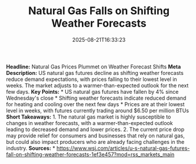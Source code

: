 ﻿---
title: "Natural Gas Falls on Shifting Weather Forecasts"
date: "2025-08-21T16:33:23"
category: "Markets"
summary: ""
slug: "natural gas falls on shifting weather forecasts"
source_urls:
  - "https://www.wsj.com/articles/u-s-natural-gas-futures-fall-on-shifting-weather-forecasts-1ef3e457?mod=rss_markets_main"
seo:
  title: "Natural Gas Falls on Shifting Weather Forecasts | Hash n Hedge"
  description: ""
  keywords: ["news", "markets", "brief"]
---
**Headline:** Natural Gas Prices Plummet on Weather Forecast Shifts  **Meta Description:** US natural gas futures decline as shifting weather forecasts reduce demand expectations, with prices falling to their lowest level in weeks. The market adjusts to a warmer-than-expected outlook for the next few days.  **Key Points:**  * US natural gas futures have fallen by 4% since Wednesday's close * Shifting weather forecasts indicate reduced demand for heating and cooling over the next few days * Prices are at their lowest level in weeks, with futures currently trading around $6.50 per million BTUs  **Short Takeaways:**  1. The natural gas market is highly susceptible to changes in weather forecasts, with a warmer-than-expected outlook leading to decreased demand and lower prices. 2. The current price drop may provide relief for consumers and businesses that rely on natural gas, but could also impact producers who are already facing challenges in the industry.  **Sources:**  * https://www.wsj.com/articles/u-s-natural-gas-futures-fall-on-shifting-weather-forecasts-1ef3e457?mod=rss_markets_main 
